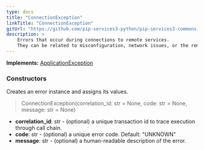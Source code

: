 ```yaml
---
type: docs
title: "ConnectionException"
linkTitle: "ConnectionException"
gitUrl: "https://github.com/pip-services3-python/pip-services3-commons-python"
description: >
    Errors that occur during connections to remote services.
    They can be related to misconfiguration, network issues, or the remote service itself.
---
```


**Implements:** [ApplicationException](../application_exception)


### Constructors
Creates an error instance and assigns its values.

> ConnectionException(correlation_id: str = None, code: str = None, message: str = None)

- **correlation_id**: str - (optional) a unique transaction id to trace execution through call chain.
- **code**: str - (optional) a unique error code. Default: "UNKNOWN"
- **message**: str - (optional) a human-readable description of the error.

